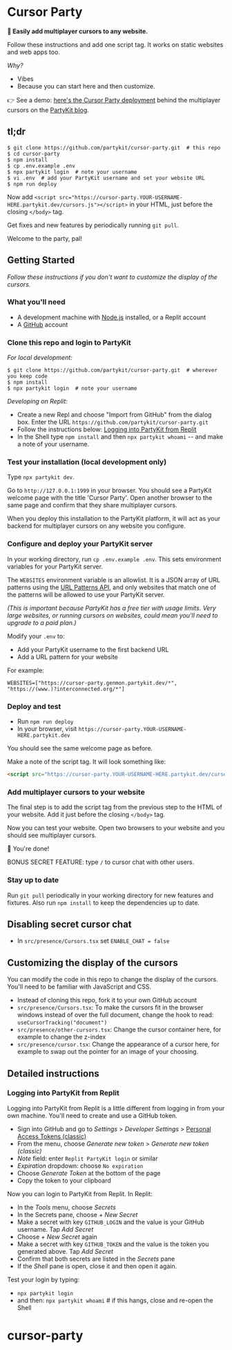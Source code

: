 # Cursor Party

**🎈 Easily add multiplayer cursors to any website.**

Follow these instructions and add one script tag. It works on static websites and web apps too.

_Why?_

- Vibes
- Because you can start here and then customize.

👉 See a demo: [here's the Cursor Party deployment](https://cursor-party.labs.partykit.dev) behind the multiplayer cursors on the [PartyKit blog](https://blog.partykit.io).

## tl;dr

```console
$ git clone https://github.com/partykit/cursor-party.git  # this repo
$ cd cursor-party
$ npm install
$ cp .env.example .env
$ npx partykit login  # note your username
$ vi .env  # add your PartyKit username and set your website URL
$ npm run deploy
```

Now add `<script src="https://cursor-party.YOUR-USERNAME-HERE.partykit.dev/cursors.js"></script>` in your HTML, just before the closing `</body>` tag.

Get fixes and new features by periodically running `git pull`.

Welcome to the party, pal!

## Getting Started

_Follow these instructions if you don't want to customize the display of the cursors._

### What you'll need

- A development machine with [Node.js](https://nodejs.org/en/) installed, or a Replit account
- A [GitHub](https://github.com) account

### Clone this repo and login to PartyKit

_For local development:_

```console
$ git clone https://github.com/partykit/cursor-party.git  # wherever you keep code
$ npm install
$ npx partykit login  # note your username
```

_Developing on Replit:_

- Create a new Repl and choose "Import from GitHub" from the dialog box. Enter the URL `https://github.com/partykit/cursor-party.git`
- Follow the instructions below: [Logging into PartyKit from Replit](#logging-into-partykit-from-replit)
- In the Shell type `npm install` and then `npx partykit whoami` -- and make a note of your username.

### Test your installation (local development only)

Type `npx partykit dev`.

Go to `http://127.0.0.1:1999` in your browser. You should see a PartyKit welcome page with the title 'Cursor Party'. Open another browser to the same page and confirm that they share multiplayer cursors.

When you deploy this installation to the PartyKit platform, it will act as your backend for multiplayer cursors on any website you configure.

### Configure and deploy your PartyKit server

In your working directory, run `cp .env.example .env`. This sets environment variables for your PartyKit server.

The `WEBSITES` environment variable is an allowlist. It is a JSON array of URL patterns using the [URL Patterns API](https://developer.mozilla.org/en-US/docs/Web/API/URL_Pattern_API), and only websites that match one of the patterns will be allowed to use your PartyKit server.

_(This is important because PartyKit has a free tier with usage limits. Very large websites, or running cursors on websites, could mean you'll need to upgrade to a paid plan.)_

Modify your `.env` to:

- Add your PartyKit username to the first backend URL
- Add a URL pattern for your website

For example:

```env
WEBSITES=["https://cursor-party.genmon.partykit.dev/*", "https://(www.)?interconnected.org/*"]
```

### Deploy and test

- Run `npm run deploy`
- In your browser, visit `https://cursor-party.YOUR-USERNAME-HERE.partykit.dev`

You should see the same welcome page as before.

Make a note of the script tag. It will look something like:

```html
<script src="https://cursor-party.YOUR-USERNAME-HERE.partykit.dev/cursors.js"></script>
```

### Add multiplayer cursors to your website

The final step is to add the script tag from the previous step to the HTML of your website. Add it just before the closing `</body>` tag.

Now you can test your website. Open two browsers to your website and you should see multiplayer cursors.

🎈 You're done!

BONUS SECRET FEATURE: type `/` to cursor chat with other users.

### Stay up to date

Run `git pull` periodically in your working directory for new features and fixtures. Also run `npm install` to keep the dependencies up to date.

## Disabling secret cursor chat

- In `src/presence/Cursors.tsx` set `ENABLE_CHAT = false`

## Customizing the display of the cursors

You can modify the code in this repo to change the display of the cursors. You'll need to be familiar with JavaScript and CSS.

- Instead of cloning this repo, fork it to your own GitHub account
- `src/presence/Cursors.tsx`: To make the cursors fit in the browser windows instead of over the full document, change the hook to read: `useCursorTracking("document")`
- `src/presence/other-cursors.tsx`: Change the cursor container here, for example to change the z-index
- `src/presence/cursor.tsx`: Change the appearance of a cursor here, for example to swap out the pointer for an image of your choosing.

## Detailed instructions

### Logging into PartyKit from Replit

Logging into PartyKit from Replit is a little different from logging in from your own machine. You'll need to create and use a GitHub token.

- Sign into GitHub and go to _Settings_ > _Developer Settings_ > [Personal Access Tokens (classic)](https://github.com/settings/tokens)
- From the menu, choose _Generate new token_ > _Generate new token (classic)_
- _Note_ field: enter `Replit PartyKit login` or similar
- _Expiration_ dropdown: choose `No expiration`
- Choose _Generate Token_ at the bottom of the page
- Copy the token to your clipboard

Now you can login to PartyKit from Replit. In Replit:

- In the _Tools_ menu, choose _Secrets_
- In the Secrets pane, choose _+ New Secret_
- Make a secret with key `GITHUB_LOGIN` and the value is your GitHub username. Tap _Add Secret_
- Choose _+ New Secret_ again
- Make a secret with key `GITHUB_TOKEN` and the value is the token you generated above. Tap _Add Secret_
- Confirm that both secrets are listed in the _Secrets_ pane
- If the _Shell_ pane is open, close it and then open it again.

Test your login by typing:

- `npx partykit login`
- and then: `npx partykit whoami` # if this hangs, close and re-open the Shell
# cursor-party
